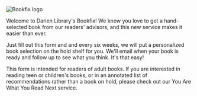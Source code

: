 <div class="row margin-bottom-10">
<div class="col-md-10 col-md-offset-1">

<img class="img-responsive" src="/uploads/logos/bookfix_logo.gif" alt="Bookfix logo" />

<div class="margin-bottom-20"></div>

Welcome to Darien Library's Bookfix! We know you love to get a hand-selected book from our readers' advisors, and this new service makes it easier than ever.

Just fill out this form and and every six weeks, we will put a personalized book selection on the hold shelf for you. We'll email when your book is ready and follow up to see what you think. It's that easy! 

This form is intended for readers of adult books. If you are interested in reading teen or children's books, or in an annotated list of recommendations rather than a book on hold, please check out our You Are What You Read Next service.

<script type="text/javascript" src="https://form.jotform.com/jsform/52036846616155"></script>

</div>
</div>